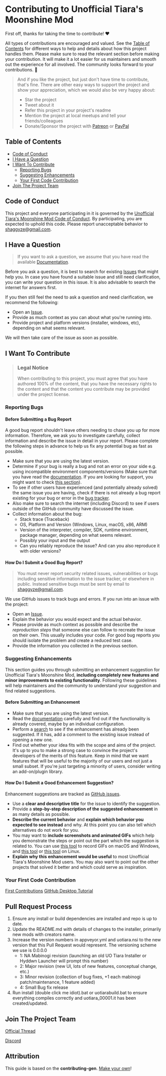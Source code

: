 <!-- omit in toc -->
# Contributing to Unofficial Tiara's Moonshine Mod

First off, thanks for taking the time to contribute! ❤️

All types of contributions are encouraged and valued. See the [Table of Contents](#table-of-contents) for different ways to help and details about how this project handles them. Please make sure to read the relevant section before making your contribution. It will make it a lot easier for us maintainers and smooth out the experience for all involved. The community looks forward to your contributions. 🎉

> And if you like the project, but just don't have time to contribute, that's fine. There are other easy ways to support the project and show your appreciation, which we would also be very happy about:
> - Star the project
> - Tweet about it
> - Refer this project in your project's readme
> - Mention the project at local meetups and tell your friends/colleagues
> - Donate/Sponsor the project with [Patreon](https://www.patreon.com/shaggyze) or [PayPal](https://paypal.me/thoggsr)

<!-- omit in toc -->
## Table of Contents

- [Code of Conduct](#code-of-conduct)
- [I Have a Question](#i-have-a-question)
- [I Want To Contribute](#i-want-to-contribute)
  - [Reporting Bugs](#reporting-bugs)
  - [Suggesting Enhancements](#suggesting-enhancements)
  - [Your First Code Contribution](#your-first-code-contribution)
- [Join The Project Team](#join-the-project-team)


## Code of Conduct

This project and everyone participating in it is governed by the
[Unofficial Tiara's Moonshine Mod Code of Conduct](https://github.com/shaggyze/uotiara/blob/master/CODE_OF_CONDUCT.md).
By participating, you are expected to uphold this code. Please report unacceptable behavior
to <shaggyze@gmail.com>.


## I Have a Question

> If you want to ask a question, we assume that you have read the available [Documentation](https://shaggyze.github.io/uotiara/).

Before you ask a question, it is best to search for existing [Issues](https://github.com/shaggyze/uotiara/issues) that might help you. In case you have found a suitable issue and still need clarification, you can write your question in this issue. It is also advisable to search the internet for answers first.

If you then still feel the need to ask a question and need clarification, we recommend the following:

- Open an [Issue](https://github.com/shaggyze/uotiara/issues/new?assignees=&labels=question&projects=&template=question.md&title=A+concise+description+of+the+topic).
- Provide as much context as you can about what you're running into.
- Provide project and platform versions (installer, windows, etc), depending on what seems relevant.

We will then take care of the issue as soon as possible.

<!--
You might want to create a separate issue tag for questions and include it in this description. People should then tag their issues accordingly.

Depending on how large the project is, you may want to outsource the questioning, e.g. to Stack Overflow or Gitter. You may add additional contact and information possibilities:
- IRC
- Slack
- Gitter
- Stack Overflow tag
- Blog
- FAQ
- Roadmap
- E-Mail List
- Forum
-->

## I Want To Contribute

> ### Legal Notice <!-- omit in toc -->
> When contributing to this project, you must agree that you have authored 100% of the content, that you have the necessary rights to the content and that the content you contribute may be provided under the project license.

### Reporting Bugs

<!-- omit in toc -->
#### Before Submitting a Bug Report

A good bug report shouldn't leave others needing to chase you up for more information. Therefore, we ask you to investigate carefully, collect information and describe the issue in detail in your report. Please complete the following steps in advance to help us fix any potential bug as fast as possible.

- Make sure that you are using the latest version.
- Determine if your bug is really a bug and not an error on your side e.g. using incompatible environment components/versions (Make sure that you have read the [documentation](https://shaggyze.github.io/uotiara/). If you are looking for support, you might want to check [this section](#i-have-a-question)).
- To see if other users have experienced (and potentially already solved) the same issue you are having, check if there is not already a bug report existing for your bug or error in the [bug tracker](https://github.com/shaggyze/uotiara/issues?q=label%3Abug).
- Also make sure to search the internet (including Discord) to see if users outside of the GitHub community have discussed the issue.
- Collect information about the bug:
  - Stack trace (Traceback)
  - OS, Platform and Version (Windows, Linux, macOS, x86, ARM)
  - Version of the interpreter, compiler, SDK, runtime environment, package manager, depending on what seems relevant.
  - Possibly your input and the output
  - Can you reliably reproduce the issue? And can you also reproduce it with older versions?

<!-- omit in toc -->
#### How Do I Submit a Good Bug Report?

> You must never report security related issues, vulnerabilities or bugs including sensitive information to the issue tracker, or elsewhere in public. Instead sensitive bugs must be sent by email to <shaggyze@gmail.com>.
<!-- You may add a PGP key to allow the messages to be sent encrypted as well. -->

We use GitHub issues to track bugs and errors. If you run into an issue with the project:

- Open an [Issue](https://github.com/shaggyze/uotiara/issues/new?assignees=&labels=bug&projects=&template=bug_report.md&title=%5BBUG%5D+).
- Explain the behavior you would expect and the actual behavior.
- Please provide as much context as possible and describe the *reproduction steps* that someone else can follow to recreate the issue on their own. This usually includes your code. For good bug reports you should isolate the problem and create a reduced test case.
- Provide the information you collected in the previous section.
<!-- You might want to create an issue template for bugs and errors that can be used as a guide and that defines the structure of the information to be included. If you do so, reference it here in the description. -->

### Suggesting Enhancements

This section guides you through submitting an enhancement suggestion for Unofficial Tiara's Moonshine Mod, **including completely new features and minor improvements to existing functionality**. Following these guidelines will help maintainers and the community to understand your suggestion and find related suggestions.

<!-- omit in toc -->
#### Before Submitting an Enhancement

- Make sure that you are using the latest version.
- Read the [documentation](https://shaggyze.github.io/uotiara/) carefully and find out if the functionality is already covered, maybe by an individual configuration.
- Perform a [search](https://github.com/shaggyze/uotiara/issues) to see if the enhancement has already been suggested. If it has, add a comment to the existing issue instead of opening a new one.
- Find out whether your idea fits with the scope and aims of the project. It's up to you to make a strong case to convince the project's developers of the merits of this feature. Keep in mind that we want features that will be useful to the majority of our users and not just a small subset. If you're just targeting a minority of users, consider writing an add-on/plugin library.

<!-- omit in toc -->
#### How Do I Submit a Good Enhancement Suggestion?

Enhancement suggestions are tracked as [GitHub issues](https://github.com/shaggyze/uotiara/issues/new?assignees=&labels=enhancement&projects=&template=feature_request.md&title=).

- Use a **clear and descriptive title** for the issue to identify the suggestion.
- Provide a **step-by-step description of the suggested enhancement** in as many details as possible.
- **Describe the current behavior** and **explain which behavior you expected to see instead** and why. At this point you can also tell which alternatives do not work for you.
- You may want to **include screenshots and animated GIFs** which help you demonstrate the steps or point out the part which the suggestion is related to. You can use [this tool](https://www.cockos.com/licecap/) to record GIFs on macOS and Windows, and [this tool](https://github.com/colinkeenan/silentcast) or [this tool](https://github.com/GNOME/byzanz) on Linux. <!-- this should only be included if the project has a GUI -->
- **Explain why this enhancement would be useful** to most Unofficial Tiara's Moonshine Mod users. You may also want to point out the other projects that solved it better and which could serve as inspiration.

<!-- You might want to create an issue template for enhancement suggestions that can be used as a guide and that defines the structure of the information to be included. If you do so, reference it here in the description. -->

### Your First Code Contribution

[First Contributions](https://github.com/firstcontributions/first-contributions)
[GitHub Desktop Tutorial](https://github.com/firstcontributions/first-contributions/blob/main/gui-tool-tutorials/github-desktop-tutorial.md)

## Pull Request Process

1. Ensure any install or build dependencies are installed and repo is up to date.
2. Update the README.md with details of changes to the installer, primarily new mods with creators name.
3. Increase the version numbers in appveyor.yml and uotiara.nsi to the new version that this
   Pull Request would represent. The versioning scheme we use is 0.0.0.0
   - 1: NA Mabinogi revision (launching an old UO Tiara Installer or Hyddwn Launcher will prompt this number)
   - 2: Major revision (new UI, lots of new features, conceptual change, etc.)
   - 3: Minor revision (collection of bug fixes, +1 each mabinogi patch/maintenance, 1 feature added)
   - 4: Small Bug fix release
4. Run install (double click me idiot).bat or uotiarabuild.bat to ensure everything compiles correctly and uotiara_00001.it has been created/updated.

## Join The Project Team

[Official Thread](http://mabimods.net/index.php?topic=10456.0)

[Discord](https://discord.gg/mCNBwZT)

<!-- omit in toc -->
## Attribution
This guide is based on the **contributing-gen**. [Make your own](https://github.com/bttger/contributing-gen)!
